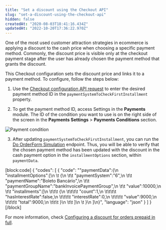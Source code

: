 ```yaml
---
title: "Set a discount using the Checkout API"
slug: "set-a-discount-using-the-checkout-api"
hidden: false
createdAt: "2020-08-03T18:41:16.434Z"
updatedAt: "2022-10-20T17:36:22.970Z"
---
```


One of the most used customer attraction strategies in ecommerce is applying a discount to the cash price when choosing a specific payment method. Commonly, the discount price is visible only at the checkout payment stage after the user has already chosen the payment method that grants the discount.

This Checkout configuration sets the discount price and links it to a payment method. To configure, follow the steps below:

1. Use the [Checkout configuration API request](https://developers.vtex.com/docs/api-reference/checkout-api#post-/api/checkout/pvt/configuration/orderForm) to enter the desired payment method ID in the `paymentSystemToCheckFirstInstallment` property.

2. To get the payment method ID, access Settings in the **Payments** module. The ID of the condition you want to use is on the right side of the screen in the **Payments Settings** > **Payments Conditions** section.

![Payment condition](https://cdn.jsdelivr.net/gh/vtexdocs/dev-portal-content@main/docs/images/set-a-discount-using-the-checkout-api-0.png)

3. After updating `paymentSystemToCheckFirstInstallment`, you can run the [Do OrderForm Simulation](https://developers.vtex.com/docs/api-reference/marketplace-protocol#post-/-fulfillmentEndpoint-/pvt/orderForms/simulation) endpoint. Thus, you will be able to verify that the chosen payment method has been updated with the discount in the cash payment option in the `installmentOptions` section, within `paymentData`.

[block:code]
{
  "codes": [
    {
      "code": "\"paymentData\":{\n    \"installmentOptions\":[\n   \t {\n   \t\t \"paymentSystem\":\"6\",\n   \t\t \"paymentName\":\"Boleto Bancário\",\n   \t\t \"paymentGroupName\":\"bankInvoicePaymentGroup\",\n   \t\t \"value\":10000,\n   \t\t \"installments\":[\n   \t\t\t {\n   \t\t\t\t \"count\":1,\n   \t\t\t\t \"hasInterestRate\":false,\n   \t\t\t\t \"interestRate\":0,\n   \t\t\t\t \"value\":9000,\n   \t\t\t\t \"total\":9000,\n   \t\t\t }\n   \t\t ]\n   \t }\n    ]\n}",
      "language": "json"
    }
  ]
}
[/block]

For more information, check [Configuring a discount for orders prepaid in full](https://help.vtex.com/en/tutorial/configurar-desconto-de-preco-a-vista--7Lfcj9Wb5dpYfA2gKkACIt).
